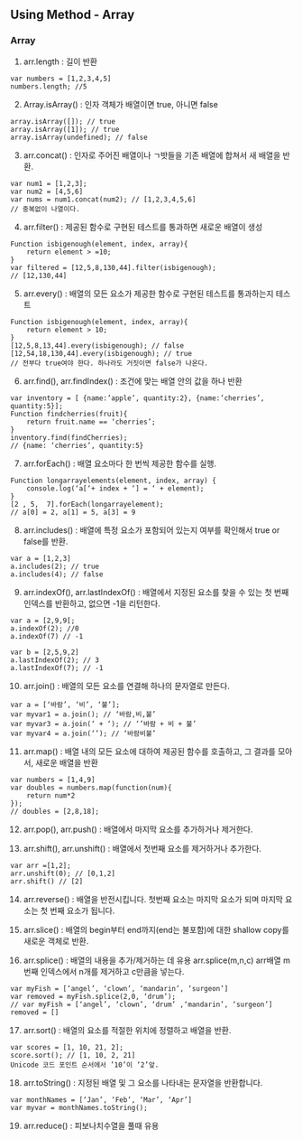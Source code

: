 ## Using Method - Array

### Array

1. arr.length : 길이 반환
```
var numbers = [1,2,3,4,5]
numbers.length; //5
```
2. Array.isArray() : 인자 객체가 배열이면 true, 아니면 false
```
array.isArray([]); // true
array.isArray([1]); // true
array.isArray(undefined); // false 
```
3. arr.concat() : 인자로 주어진 배열이나 ㄱ밧들을 기존 배열에 합쳐서 새 배열을 반환.
```
var num1 = [1,2,3]; 
var num2 = [4,5,6]
var nums = num1.concat(num2); // [1,2,3,4,5,6] 
// 중복없이 나열이다.
```
4. arr.filter() : 제공된 함수로 구현된 테스트를 통과하면 새로운 배열이 생성
```
Function isbigenough(element, index, array){
	return element > =10;
}
var filtered = [12,5,8,130,44].filter(isbigenough); 
// [12,130,44]
```
5. arr.every() : 배열의 모든 요소가 제공한 함수로 구현된 테스트를 통과하는지 테스트
```
Function isbigenough(element, index, array){
	return element > 10;
}
[12,5,8,13,44].every(isbigenough); // false
[12,54,18,130,44].every(isbigenough); // true
// 전부다 true여야 한다. 하나라도 거짓이면 false가 나온다.
```
6. arr.find(), arr.findIndex() : 조건에 맞는 배열 안의 값을 하나 반환
```
var inventory = [ {name:’apple’, quantity:2}, {name:’cherries’, quantity:5}];
Function findcherries(fruit){
	return fruit.name == ‘cherries’;
}
inventory.find(findCherries); 
// {name: ‘cherries’, quantity:5}
```
7. arr.forEach() : 배열 요소마다 한 번씩 제공한 함수를 실행.
```
Function longarrayelements(element, index, array) {
	console.log(‘a[‘+ index + ‘] = ‘ + element);
}
[2 , 5,  7].forEach(longarrayelement); 
// a[0] = 2, a[1] = 5, a[3] = 9
```
8. arr.includes() : 배열에 특정 요소가 포함되어 있는지 여부를 확인해서 true or false를 반환.
```
var a = [1,2,3]
a.includes(2); // true
a.includes(4); // false
```
9. arr.indexOf(), arr.lastIndexOf() : 배열에서 지정된 요소를 찾을 수 있는 첫 번째 인덱스를 반환하고, 없으면 -1을 리턴한다.
```
var a = [2,9,9[;
a.indexOf(2); //0
a.indexOf(7) // -1

var b = [2,5,9,2]
a.lastIndexOf(2); // 3
a.lastIndexOf(7); // -1
```
10. arr.join() : 배열의 모든 요소를 연결해 하나의 문자열로 만든다.
```
var a = [‘바람’, ‘비’, ‘불’];
var myvar1 = a.join(); // ‘바람,비,불’
var myvar3 = a.join(‘ + ‘); // ‘’바람 + 비 + 불’
var myvar4 = a.join(‘’); // ‘바람비불’
```
11. arr.map() : 배열 내의 모든 요소에 대하여 제공된 함수를 호출하고, 그 결과를 모아서, 새로운 배열을 반환
```
var numbers = [1,4,9]
var doubles = numbers.map(function(num){
	return num*2
});
// doubles = [2,8,18];
```
12. arr.pop(), arr.push() : 배열에서 마지막 요소를 추가하거나 제거한다.

13. arr.shift(), arr.unshift() : 배열에서 첫번째 요소를 제거하거나 추가한다.
```
var arr =[1,2];
arr.unshift(0); // [0,1,2]
arr.shift() // [2]
```
14. arr.reverse() : 배열을 반전시킵니다. 첫번째 요소는 마지막 요소가 되며 마지막 요소는 첫 번째 요소가 됩니다.

15. arr.slice() : 배열의 begin부터 end까지(end는 불포함)에 대한 shallow copy를 새로운 객체로 반환.

16. arr.splice() : 배열의 내용을 추가/제거하는 데 유용
arr.splice(m,n,c) arr배열 m번째 인덱스에서 n개를 제거하고 c만큼을 넣는다.
```
var myFish = [‘angel’, ‘clown’, ‘mandarin’, ‘surgeon’]
var removed = myFish.splice(2,0, ‘drum’); 
// var myFish = [‘angel’, ‘clown’, ‘drum’ ,‘mandarin’, ‘surgeon’] 
removed = []
```
17. arr.sort() : 배열의 요소를 적절한 위치에 정렬하고 배열을 반환.
```
var scores = [1, 10, 21, 2]; 
score.sort(); // [1, 10, 2, 21] 
Unicode 코드 포인트 순서에서 ’10’이 ‘2’앞.
```
18. arr.toString() : 지정된 배열 및 그 요소를 나타내는 문자열을 반환합니다.
```
var monthNames = [‘Jan’, ‘Feb’, ‘Mar’, ‘Apr’]
var myvar = monthNames.toString(); 
```
19. arr.reduce() : 피보나치수열을 풀때 유용